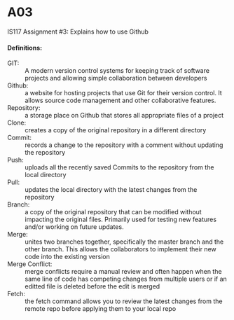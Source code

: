 # A03
IS117 Assignment #3: Explains how to use Github

#### Definitions:
<dl>
<dt>GIT:</dt>
    <dd>A modern version control systems for keeping track of software projects and allowing simple collaboration between developers</dd>
    
<dt>Github:</dt>
    <dd>a website for hosting projects that use Git for their version control. It allows source code management and other collaborative features.</dd>

<dt>Repository:</dt>
    <dd>a storage place on Github that stores all appropriate files of a project</dd>

<dt>Clone:</dt>
    <dd>creates a copy of the original repository in a different directory</dd>

<dt>Commit:</dt>
    <dd>records a change to the repository with a comment without updating the repository</dd>  

<dt>Push:</dt>
    <dd>uploads all the recently saved Commits to the repository from the local directory</dd>

<dt>Pull:</dt>
    <dd>updates the local directory with the latest changes from the repository</dd>

<dt>Branch:</dt>
    <dd>a copy of the original repository that can be modified without impacting the original files. Primarily used for testing new features and/or working on future updates.</dd>

<dt>Merge:</dt>
    <dd>unites two branches together, specifically the master branch and the other branch. This allows the collaborators to implement their new code into the existing version</dd>

<dt>Merge Conflict:</dt>
    <dd>merge conflicts require a manual review and often happen when the same line of code has competing changes from multiple users or if an editted file is deleted before the edit is merged</dd>

<dt>Fetch:</dt>
    <dd>the fetch command allows you to review the latest changes from the remote repo before applying them to your local repo</dd>

</dl>
        